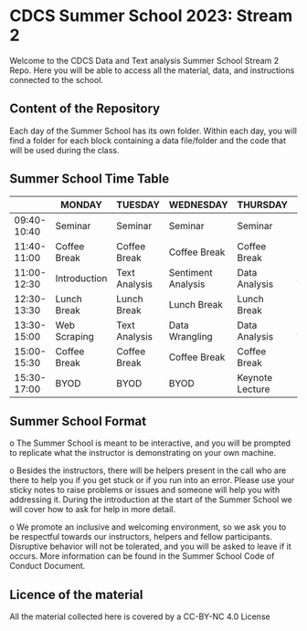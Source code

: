 # CDCS Summer School 2023: Stream 2
Welcome to the CDCS Data and Text analysis Summer School Stream 2 Repo. Here you will be able to access all the material, data, and instructions connected to the school.

## Content of the Repository
Each day of the Summer School has its own folder. Within each day, you will find a folder for each block containing a data file/folder and the code that will be used during the class.

## Summer School Time Table
| |MONDAY|TUESDAY|WEDNESDAY|THURSDAY|FRIDAY|
|---|---|---|---|---|---|
|09:40-10:40|	Seminar|	Seminar|	Seminar|	Seminar|	Seminar|
|11:40-11:00|	Coffee Break|	Coffee Break|	Coffee Break|	Coffee Break|	Coffee Break|
|11:00-12:30|	Introduction|	Text Analysis|	Sentiment Analysis|	Data Analysis|	Data Visualisation|
|12:30-13:30|	Lunch Break|	Lunch Break|	Lunch Break|	Lunch Break|	Lunch Break|
|13:30- 15:00|	Web Scraping|	Text Analysis|	Data Wrangling|	Data Analysis|	Data Visualisation|
|15:00-15:30|	Coffee Break|	Coffee Break|	Coffee Break|	Coffee Break|	Coffee Break|
|15:30-17:00|	BYOD|	BYOD|	BYOD|	Keynote Lecture|	Next Steps|

## Summer School Format
o The Summer School is meant to be interactive, and you will be prompted to replicate what the instructor is demonstrating on your own machine.

o Besides the instructors, there will be helpers present in the call who are there to help you if you get stuck or if you run into an error. Please use your sticky notes to raise problems or issues and someone will help you with addressing it. During the introduction at the start of the Summer School we will cover how to ask for help in more detail.

o We promote an inclusive and welcoming environment, so we ask you to be respectful towards our instructors, helpers and fellow participants. Disruptive behavior will not be tolerated, and you will be asked to leave if it occurs. More information can be found in the Summer School Code of Conduct Document. 

## Licence of the material
All the material collected here is covered by a CC-BY-NC 4.0 License

